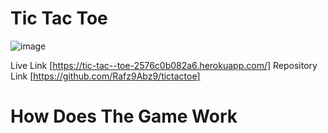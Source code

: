 # Tic Tac Toe
![image](https://github.com/Rafz9Abz9/tictactoe/assets/126483536/46fa2a79-caa5-4cb1-bf45-229a531b119e)

Live Link [https://tic-tac--toe-2576c0b082a6.herokuapp.com/]
Repository Link [https://github.com/Rafz9Abz9/tictactoe]

# How Does The Game Work

